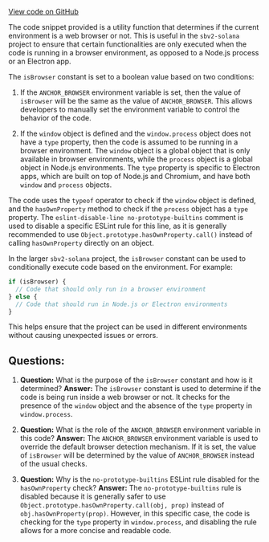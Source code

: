 [View code on GitHub](https://github.com/switchboard-xyz/sbv2-solana/blob/master/javascript/solana.js/src/browser.ts)

The code snippet provided is a utility function that determines if the current environment is a web browser or not. This is useful in the `sbv2-solana` project to ensure that certain functionalities are only executed when the code is running in a browser environment, as opposed to a Node.js process or an Electron app.

The `isBrowser` constant is set to a boolean value based on two conditions:

1. If the `ANCHOR_BROWSER` environment variable is set, then the value of `isBrowser` will be the same as the value of `ANCHOR_BROWSER`. This allows developers to manually set the environment variable to control the behavior of the code.

2. If the `window` object is defined and the `window.process` object does not have a `type` property, then the code is assumed to be running in a browser environment. The `window` object is a global object that is only available in browser environments, while the `process` object is a global object in Node.js environments. The `type` property is specific to Electron apps, which are built on top of Node.js and Chromium, and have both `window` and `process` objects.

The code uses the `typeof` operator to check if the `window` object is defined, and the `hasOwnProperty` method to check if the `process` object has a `type` property. The `eslint-disable-line no-prototype-builtins` comment is used to disable a specific ESLint rule for this line, as it is generally recommended to use `Object.prototype.hasOwnProperty.call()` instead of calling `hasOwnProperty` directly on an object.

In the larger `sbv2-solana` project, the `isBrowser` constant can be used to conditionally execute code based on the environment. For example:

```javascript
if (isBrowser) {
  // Code that should only run in a browser environment
} else {
  // Code that should run in Node.js or Electron environments
}
```

This helps ensure that the project can be used in different environments without causing unexpected issues or errors.
## Questions: 
 1. **Question:** What is the purpose of the `isBrowser` constant and how is it determined?
   **Answer:** The `isBrowser` constant is used to determine if the code is being run inside a web browser or not. It checks for the presence of the `window` object and the absence of the `type` property in `window.process`.

2. **Question:** What is the role of the `ANCHOR_BROWSER` environment variable in this code?
   **Answer:** The `ANCHOR_BROWSER` environment variable is used to override the default browser detection mechanism. If it is set, the value of `isBrowser` will be determined by the value of `ANCHOR_BROWSER` instead of the usual checks.

3. **Question:** Why is the `no-prototype-builtins` ESLint rule disabled for the `hasOwnProperty` check?
   **Answer:** The `no-prototype-builtins` rule is disabled because it is generally safer to use `Object.prototype.hasOwnProperty.call(obj, prop)` instead of `obj.hasOwnProperty(prop)`. However, in this specific case, the code is checking for the `type` property in `window.process`, and disabling the rule allows for a more concise and readable code.